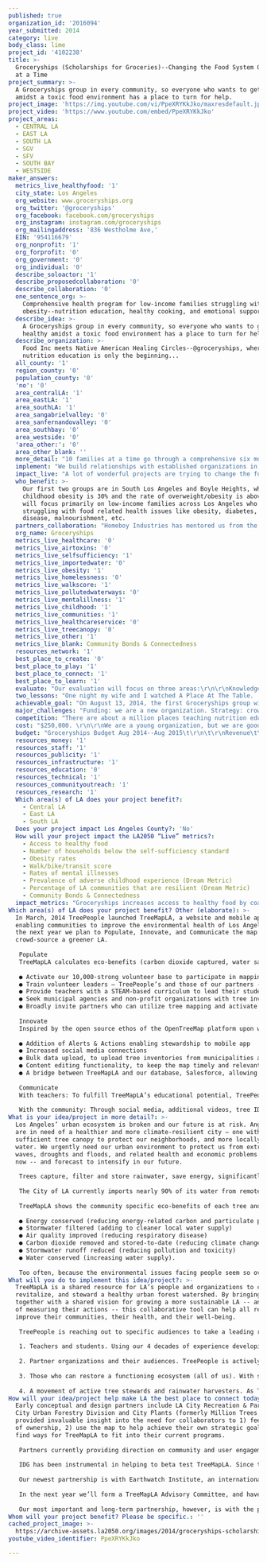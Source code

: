 ```yaml
---
published: true
organization_id: '2016094'
year_submitted: 2014
category: live
body_class: lime
project_id: '4102238'
title: >-
  Groceryships (Scholarships for Groceries)--Changing the Food System One Family
  at a Time
project_summary: >-
  A Groceryships group in every community, so everyone who wants to get healthy
  amidst a toxic food environment has a place to turn for help. 
project_image: 'https://img.youtube.com/vi/PpeXRYKkJko/maxresdefault.jpg'
project_video: 'https://www.youtube.com/embed/PpeXRYKkJko'
project_areas:
  - CENTRAL LA
  - EAST LA
  - SOUTH LA
  - SGV
  - SFV
  - SOUTH BAY
  - WESTSIDE
maker_answers:
  metrics_live_healthyfood: '1'
  city_state: Los Angeles
  org_website: www.groceryships.org
  org_twitter: '@groceryships'
  org_facebook: facebook.com/groceryships
  org_instagram: instagram.com/groceryships
  org_mailingaddress: '836 Westholme Ave,'
  EIN: '954116679'
  org_nonprofit: '1'
  org_forprofit: '0'
  org_government: '0'
  org_individual: '0'
  describe_soloactor: '1'
  describe_proposedcollaboration: '0'
  describe_collaboration: '0'
  one_sentence_org: >-
    Comprehensive health program for low-income families struggling with
    obesity--nutrition education, healthy cooking, and emotional support. 
  describe_idea: >-
    A Groceryships group in every community, so everyone who wants to get
    healthy amidst a toxic food environment has a place to turn for help. 
  describe_organization: >-
    Food Inc meets Native American Healing Circles--@groceryships, where
    nutrition education is only the beginning...
  all_county: '1'
  region_county: '0'
  population_county: '0'
  'no': '0'
  area_centralLA: '1'
  area_eastLA: '1'
  area_southLA: '1'
  area_sangabrielvalley: '0'
  area_sanfernandovalley: '0'
  area_southbay: '0'
  area_westside: '0'
  'area_other:': '0'
  area_other_blank: ''
  more_detail: "10 families at a time go through a comprehensive six month health program that approaches obesity from three angles:\r\n\r\n- Practical Skills -- Nutrition education, healthy cooking, label reading, shopping skills. \r\n- Emotional Health -- Group support in a safe, sacred space. \r\n- Habits -- An innovative incentive program designed to teach families healthy habits for a lifetime. \r\n\r\nWe surround our families with support--Vitamix blenders, free community yoga classes, walking clubs, healthy eating DVDs like Food Inc, Forks Over Knives, Hungry For Change. \r\n\r\nDuring the program, the families receive financial support based on an incentive system designed to instill lifelong habits. \r\n\r\n"
  implement: "We build relationships with established organizations in low-income communities, who connect us with a first class of 10 families. After six months working with us to improve their health, those 10 families recruit 10 more families, and serve as mentors. The cycle continues each season, as stakeholders spread practices of healthy living throughout their networks. So, over time, we organically grow a robust oasis of wellness in food deserts, empowering communities to nurture future generations’ bodies, minds and hearts.\r\n"
  impact_live: "A lot of wonderful projects are trying to change the food system from the top down. We are doing the opposite--from the bottom up, one family at a time. \r\n\r\nRight here in LA, we have kickstarted a growing movement teaching people how to take care of their bodies in the present food system. Groceryships is offering not a technical solution, but an adaptive one, helping people achieve vibrant health despite their current circumstances. We focus on the here and now, spreading a solution that equips people with the knowledge, tools, and support to make permanent lifestyle changes.  \r\n\r\nThe wealth gap creates the health gap. At Groceryships, we know every person's health is equally important, but the world seems to disagree. So we've structured our program and organization to help close both gaps. We focus on bringing all the resources available to higher income neighborhoods to lower income families. We fund this partially by donations, but also by bringing our innovative curriculum and program structure to corporations, through our for-profit Corporate Wellness program. \r\n\r\nIn 2050, Groceryships groups will have spread across Los Angeles. The tech companies in Silicon Beach will be getting healthy through our corporate wellness program, while at the same time financing groups in Compton and Inglewood. The finance companies in Pasadena and the South Bay will be getting healthy while financing Groceryships groups in Boyle Heights. \r\n\r\nBy 2050, the seeds we planted in 2014 will have taken root and changed the landscape from a desert to a rainforest, where generations of families have adopted healthy ways of eating, moving, and communicating. The Framingham study made clear the power of social networks. Changing a single families health can have profound influence not just on future generations of that family, but on everyone they come in contact with, and who those people come in contact with.  \r\nOver the long run, a change in one family can change a community, which can change a city. \r\n\r\n\r\n\r\n"
  who_benefit: >-
    Our first two groups are in South Los Angeles and Boyle Heights, where
    childhood obesity is 30% and the rate of overweight/obesity is above 70%. We
    will focus primarily on low-income families across Los Angeles who are
    struggling with food related health issues like obesity, diabetes, heart
    disease, malnourishment, etc. 
  partners_collaboration: "Homeboy Industries has mentored us from the early stages of our program, providing advice and support in developing our concept. In October, we are launching our first class together, connecting their twenty-six years of experience, highly motivated members, and proven success with our innovative strategy. This is a mutually beneficial partnership, allowing us to transform the relationship with food for Homeboy employees, explore a different facet of the wellness emphasized by Homeboy, and introduce our curriculum to a new neighborhood.\r\n\r\nVitamix has also worked with us throughout our pilot program. The blenders they donate make it easier for families to increase fruit and vegetable consumption, so much so that kids of our families are holding “smoothie parties.” \r\n"
  org_name: Groceryships
  metrics_live_healthcare: '0'
  metrics_live_airtoxins: '0'
  metrics_live_selfsufficiency: '1'
  metrics_live_importedwater: '0'
  metrics_live_obesity: '1'
  metrics_live_homelessness: '0'
  metrics_live_walkscore: '1'
  metrics_live_pollutedwaterways: '0'
  metrics_live_mentalillness: '1'
  metrics_live_childhood: '1'
  metrics_live_communities: '1'
  metrics_live_healthcareservice: '0'
  metrics_live_treecanopy: '0'
  metrics_live_other: '1'
  metrics_live_blank: Community Bonds & Connectedness
  resources_network: '1'
  best_place_to_create: '0'
  best_place_to_play: '1'
  best_place_to_connect: '1'
  best_place_to_learn: '1'
  evaluate: "Our evaluation will focus on three areas:\r\n\r\nKnowledge (survey) -- things like what is a whole food, health benefits of fruits/vegetables, identifying hidden sugars, understanding what's really in restaurant food. \r\nEmotional Health (survey) -- stress reduction, support network increase, sense of personal value. \r\nHabits (survey) -- increased consumption of fruits and vegetables, increase percentage of grocery budget spent on whole foods. \r\n\r\nIn addition, we will measure health metrics through clinic partnerships, including BMI, Blood Pressure, Cholesterol, A1c, etc. "
  two_lessons: "One night my wife and I watched A Place At The Table.  It’s about hunger in America, how in the richest country in the world, millions of children don’t know where their next meal is coming from. And the poor survive on the cheapest and least healthy food, so many families are both food insecure and obese.\r\n\r\nAfter the documentary ended something clicked in my mind. I realized that the majority of the documentaries we’d ever watched, were more or less about the same thing —  a hierarchical society that values some lives more than others. \r\n\r\nSo many documentaries are about people at the top saying (without actually saying it)... “my life matters more than yours.” Heads of oil companies saying, my profit is more valuable than you having clean water.  Food company executives saying, my wealth is more important than your health. Wall Street saying my money is more important than your home. Even private prison company executives, saying my profit is more important than your freedom. And the list goes on.\r\n\r\nAnd the consequences of all these decisions, they all land in the same place. On poor families, who have freeways built through their neighborhoods, waste dumped in their backyards, and whose children attend underfunded, sometimes decrepit, schools.\r\n\r\nEverywhere you turn, the deck is stacked against poor people. And especially so when it comes to health. They are disproportionately targeted by food company advertisements, they receive zero nutrition education, and often work 2-3 jobs just to make ends meet. Who has time to cook? And even if they wanted to there are often no fresh produce markets in their neighborhoods. Instead, fast food restaurants on nearly every corner peddle cheap, highly addictive processed foods with little nutritional value.\r\n\r\nIn a thousand different ways we’ve told the poor that they are not important. The people in these communities weren’t just obese and hungry because of the toxic food culture — they were also stressed out, beaten down, and depressed from growing up in a culture that had told them from birth that they are worthless, and then sold them cheap, addictive, unhealthy food to ameliorate their psychic pain. It was—and is—a vicious cycle. \r\n\r\nFrom Father Greg Boyle I learned that the power of Homeboy isn’t the thoroughness of their job training program, or the extensiveness of their job placement network. The power is in attitude — the heart — of the place, where everyone is is respected and valued. So too Groceryships"
  achievable_goal: "On August 13, 2014, the first Groceryships group will graduate in South Central Los Angeles. Two weeks later, on August 27th, the second class in the same location will begin. This South Central group is our flagship group, and will receive much of our focus. In October of this year, we will launch a new group at Homeboy Industries, our first satellite location. These groups -- South Central and Homeboy -- are our minimum number of groups for year 2. However, we expect that by the beginning of year 3, we will have at least 5 groups up and running.\r\n\r\nStrategically, our focus in year 2 will be on refining our program model and establishing a sustainable fundraising structure. \r\n\r\nTo refine our program, we will take the following steps:\r\n\r\n•\tProgram Binder--we will create a program binder that includes the curriculum, emotional topics, recipes, journal, and program outline. These will be handed to our next groups of families on the first day of class, and over time will iteratively develop into a stand-alone book that can be sold. \r\n\r\n•\tIncentive Structure--Rather than receiving $100 gift cards, the amount will fluctuate based on completion of certain tasks. There will be a $25 floor  based purely on attendance, and each participant will have the opportunity to earn more money by, for example, demonstrating via texted photos that they ate 5 vegetables/fruits per day ($5), prepared healthy family dinners ($5), lost weight ($2.50 per pound), reviewed weekly grocery store purchases with a nutritionist ($10), and completed a daily food journal ($5). This incentive model is inspired by Family Independence Initiative, who uses a similar model to empower families to emerge from poverty. \r\n\r\n•\tImprove Data Collection & Analysis: We will complete a logic model and specify the desired outcomes of our program. We will do a health screening of each member of participant families. Additionally, we will create before, during, and after surveys to test the knowledge intake and reported behavior changes. Lastly, we will analyze our applications to discern characteristics of our applicant pool.\r\n\r\n•\tTest Different Structures: Our model includes the following variables: education, cooking demonstrations, grocery store tour, financial incentives, 25-week term, 10 family group sizes, etc. We plan to test out different variations, customized to fit potential partners.\r\n\r\n•\tSouth LA Community Film Series: We are now in talks with filmmakers Laurie David and Lori SIlverbush ..."
  major_challenges: "Funding: we are a new organization. Strategy: crowdfunding, grant applications, Corporate Wellness.\r\n\r\nStaffing: Finding health coaches who both understand nutrition, and have the heart and emotional health to create a safe space without giving \"advice\" to families is one of our biggest challenges. "
  competition: "There are about a million places teaching nutrition education and healthy cooking classes. \r\n\r\nThere are none, to our knowledge, that focus primarily on the emotional and spiritual sides of health, and consciously help families create powerful support networks. "
  cost: "$250,000. \r\n\r\nWe are a young organization, but we are good at fundraising. In a year we raised over $100,000, and we have more on the way. Our founder, Sam Polk, is a sought after speaker, and generates honorariums to Groceryships. We also have developed facility in crowdfunding, and are launching a Corporate Wellness arm to generate profits. "
  budget: "Groceryships Budget Aug 2014--Aug 2015\t\r\n\t\r\nRevenue\t\r\nIndividual Donors (Major)\t75,000\r\nIndividual Donors (Minor)\t25,000\r\nGrants\t50,000\r\nSpeaking\t14,000\r\nCorporate Wellness\t5,000\r\nTotal Revenue\t169,000\r\n\t\r\nOperating Costs\t\r\nSalaries & Benefits\t100,000\r\nFiscal Sponsor Fees (6.5%)\t9,588\r\nInsurance\t500\r\nIncidentals\t5,000\r\nTotal Operating Costs\t115,088\r\n\t\r\nProgram Costs\t\r\nGroup #1 -- LA's Promise (2 groups)\t\r\nGroceries\t$25,000\r\nPrinting Costs\t$500\r\nFood Demonstrations\t$1,000\r\nGroup #1 -- Total\t$26,500\r\n\t\r\nGroup #2 -- Homeboy Industries (2 groups)\t\r\nGroceries\t25,000\r\nPrinting Costs\t$500\r\nFood Demonstrations\t$1,000\r\nGroup #2 -- Total\t26,500\r\n\t\r\nProgram Costs -- Total\t$53,000\r\n\t\r\nTotal Costs\t168,088\r\n\t\r\n\t"
  resources_money: '1'
  resources_staff: '1'
  resources_publicity: '1'
  resources_infrastructure: '1'
  resources_education: '0'
  resources_technical: '1'
  resources_communityoutreach: '1'
  resources_research: '1'
  Which area(s) of LA does your project benefit?:
    - Central LA
    - East LA
    - South LA
  Does your project impact Los Angeles County?: 'No'
  How will your project impact the LA2050 “Live” metrics?:
    - Access to healthy food
    - Number of households below the self-sufficiency standard
    - Obesity rates
    - Walk/bike/transit score
    - Rates of mental illnesses
    - Prevalence of adverse childhood experience (Dream Metric)
    - Percentage of LA communities that are resilient (Dream Metric)
    - Community Bonds & Connectedness
  impact_metrics: "Groceryships increases access to healthy food by coaching families in navigating the food system. Over the course of six months of grocery stipends, people in under-resourced areas learn where and how to find and prepare nourishing meals despite external obstacles. In tandem with our comprehensive wellness classes, obesity rates decrease as lifestyle shifts take place. Groceryships’ unique holistic approach supports emotional well-being and mental health by strengthening interpersonal relationships and providing a safe space to de-stress and process trauma. The vital bonds developed in our rooms empower members of low-income communities to harness their collective strength in response to adverse events.\r\n"
Which area(s) of LA does your project benefit? Other (elaborate): >-
  In March, 2014 TreePeople launched TreeMapLA, a website and mobile app
  enabling communities to improve the environmental health of Los Angeles. Over
  the next year we plan to Populate, Innovate, and Communicate the map to
  crowd-source a greener LA.
   
   Populate
   TreeMapLA calculates eco-benefits (carbon dioxide captured, water saved, etc.) and monetary benefits for each tree and rainwater feature mapped. The more populated the map, the greater the calculated benefits, further motivating community action to increase canopy coverage and local water supplies. Over the next year we will:
   
   ● Activate our 10,000-strong volunteer base to participate in mapping events
   ● Train volunteer leaders – TreePeople’s and those of our partners - to lead their own mapping events
   ● Provide teachers with a STEAM-based curriculum to lead their students in tree mapping activities
   ● Seek municipal agencies and non-profit organizations with tree inventories to upload
   ● Broadly invite partners who can utilize tree mapping and activate their constituents 
   
   Innovate
   Inspired by the open source ethos of the OpenTreeMap platform upon which TreeMapLA is based, we intend to find and include features that will allow TreeMapLA to be the most efficient and user-friendly tool we can build, knowing our work will benefit all OTM users. Over the next year we are planning:
   
   ● Addition of Alerts & Actions enabling stewardship to mobile app
   ● Increased social media connections
   ● Bulk data upload, to upload tree inventories from municipalities and partners
   ● Content editing functionality, to keep the map timely and relevant 
   ● A bridge between TreeMapLA and our database, Salesforce, allowing us to better communicate with TreeMapLA users, provide more specific educational and action opportunities, and facilitate ongoing stewardship, e.g. allowing us to send an email that says, “We see you planted a tree a month ago. Have you watered it?” along with specific resources. 
   
   Communicate
   With teachers: To fulfill TreeMapLA’s educational potential, TreePeople has created curriculum for teachers, and will provide professional development training to use it. We’d like to provide free field trips to teachers who get the most students involved with TreeMapLA.
   
   With the community: Through social media, additional videos, tree ID and mapping events, and engaging partners and their constituents, we will be communicating about TreeMapLA to many audiences throughout LA.
What is your idea/project in more detail?: >-
  Los Angeles’ urban ecosystem is broken and our future is at risk. Angelenos
  are in need of a healthier and more climate-resilient city – one with
  sufficient tree canopy to protect our neighborhoods, and more locally-sourced
  water. We urgently need our urban environment to protect us from extreme heat
  waves, droughts and floods, and related health and economic problems happening
  now -- and forecast to intensify in our future.
   
   Trees capture, filter and store rainwater, save energy, significantly cool surrounding areas, and absorb carbon dioxide and airborne pollutants. Some areas of LA have canopy coverage at nearly 40%, while others are only in the single digits. This geographic disparity corresponds with socio-economic and chronic health issues, leaving many of our most vulnerable residents even more at risk in years to come.
   
   The City of LA currently imports nearly 90% of its water from remote and increasingly contested sources. Meanwhile, every time it rains an inch in the city, 3.8 billion gallons run into the ocean. The city “throws away” an estimated $400 million worth of rainwater every year. This pollutes our ocean, leading to beach closures, sickness, and costly fines, and damages marine life.
   
   TreeMapLA shows the community specific eco-benefits of each tree and watershed feature, and the urban watershed as a whole. Each benefit is directly, or indirectly, related to the health of our city:
   
   ● Energy conserved (reducing energy-related carbon and particulate pollution due to cooling temperatures)
   ● Stormwater filtered (adding to cleaner local water supply)
   ● Air quality improved (reducing respiratory disease)
   ● Carbon dioxide removed and stored-to-date (reducing climate change)
   ● Stormwater runoff reduced (reducing pollution and toxicity)
   ● Water conserved (increasing water supply).
   
   Too often, because the environmental issues facing people seem so overwhelming, they feel powerless and paralyzed, unable to believe they can make any meaningful change. Research and our own experience tell us that when people see the difference they make, they are motivated to do more. We know that once people begin to notice and learn about trees, they never see the city the same way again. Noticing and learning are the first steps towards valuing. Living in a way that values, promotes and protects nature even in the most urbanized areas of LA improves our health -- now and in the future.
What will you do to implement this idea/project?: >-
  TreeMapLA is a shared resource for LA’s people and organizations to co-create,
  revitalize, and steward a healthy urban forest watershed. By bringing people
  together with a shared vision for growing a more sustainable LA -- and a way
  of measuring their actions -- this collaborative tool can help all residents
  improve their communities, their health, and their well-being.
   
   TreePeople is reaching out to specific audiences to take a leading role. These include:
   
   1. Teachers and students. Using our 4 decades of experience developing environmental education, TreePeople’s TreeMapLA curriculum teaches all 5 “STEAM” areas--Science, Technology, Engineering, Arts and Mathematics--as students analyze canopy coverage and water needs of their school, map existing trees, identify species, understand eco-benefits, and use alerts to identify trees needing care. Rainwater harvesting projects can be identified and implemented, later using water saved to care for the trees schools have planted. 
   
   2. Partner organizations and their audiences. TreePeople is actively seeking partners to use TreeMapLA to advance their own goals. We are developing a set of best practices, promotional and outreach materials, and tips and tools that other organizations can adopt and make their own. 
   
   3. Those who can restore a functioning ecosystem (all of us). With spiraling costs to fix our broken ecosystem, and diminishing financial resources to do so, government agencies alone cannot plant or care for all the trees needed to achieve an ample urban tree canopy, nor can they provide a sustainable local water supply through traditional methods. For LA to be healthy and viable in the future, all of us need to become active managers of the urban watershed and ecosystem, taking personal responsibility for the trees in our lives and our city, and the rainwater that falls on our properties.
   
   4. A movement of active tree stewards and rainwater harvesters. As TreeMapLA is further developed and collaborators join, it’s an ideal platform for building a movement -- where those who are taking action can learn from and help others, where agencies can track water, energy and pollution savings and provide incentives, where neighborhoods, schools and cities can define their portion of the urban watershed and set goals and programs to improve them.
How will your idea/project help make LA the best place to connect today? In LA2050?: >-
  Early conceptual and design partners include LA City Recreation & Parks, LA
  City Urban Forestry Division and City Plants (formerly Million Trees LA). All
  provided invaluable insight into the need for collaborators to 1) feel a sense
  of ownership, 2) use the map to help achieve their own strategic goals, and 3)
  find ways for TreeMapLA to fit into their current programs.
   
   Partners currently providing direction on community and user engagement include Industrial District Green, a Downtown LA group increasing the livability of Skid Row and the Arts District by planting trees, UC Riverside, and the Earthwatch Institute, which engages people worldwide in scientific research. 
   
   IDG has been instrumental in helping to beta test TreeMapLA. Since the map launched, IDG has been partnering to map all the trees and empty tree wells in their area to create a master tree plan to plant the empty wells, determine where new trees can be placed, and better provide maintenance. What’s exciting about this partnership is its replicability in creating neighborhood-level master tree plans and tackling low-canopy areas.
   
   Our newest partnership is with Earthwatch Institute, an international non-profit, UC Riverside researchers, and several local non-profits to use TreeMapLA for ground-truthing that compares actual tree data to visual data collected by NASA flights to determine water use and growth rates of different species in different locations within the LA area. The goal is to predict which trees might be more sustainable as the climate in Southern California grows hotter and drier. To participate in a Citizen Science project that could literally change the urban forestry landscape in Los Angeles is incredible, and TreePeople sees this as only the first of many such projects, partnering with local non-profits and universities to collect and share usable scientific data through TreeMapLA.
   
   In the next year we’ll form a TreeMapLA Advisory Committee, and have identified urban forestry and related organizations to invite. We hope to bring in diverse ideas and ownership to make this the most valuable tool possible for our entire region.
   
   Our most important and long-term partnership, however, is with the people of LA. Our 40 year history has been one of partnering with people from all walks of life to educate, empower and motivate them to heal our environment. TreeMapLA makes it easier for all of us to join together and share knowledge to make our city more sustainable.
Whom will your project benefit? Please be specific.: ''
cached_project_image: >-
  https://archive-assets.la2050.org/images/2014/groceryships-scholarships-for-groceries-changing-the-food-system-one-family-at-a-time/img.youtube.com/vi/PpeXRYKkJko/maxresdefault.jpg
youtube_video_identifier: PpeXRYKkJko

---
```

